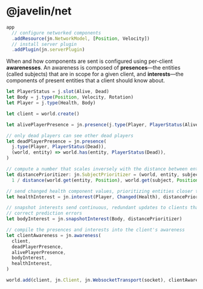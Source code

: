 # @javelin/net

```ts
app
  // configure networked components
  .addResource(jn.NetworkModel, [Position, Velocity])
  // install server plugin
  .addPlugin(jn.serverPlugin)
```

When and how components are sent is configured using per-client **awarenesses**. An awareness is composed of **presences**—the entities (called subjects) that are in scope for a given client, and **interests**—the components of present entities that a client should know about.

```ts
let PlayerStatus = j.slot(Alive, Dead)
let Body = j.type(Position, Velocity, Rotation)
let Player = j.type(Health, Body)

let client = world.create()

let alivePlayerPresence = jn.presence(j.type(Player, PlayerStatus(Alive)))

// only dead players can see other dead players
let deadPlayerPresence = jn.presence(
  j.type(Player, PlayerStatus(Dead)),
  (world, entity) => world.has(entity, PlayerStatus(Dead)),
)

// compute a number that scales inversely with the distance between entity and subject
let distancePrioritizer: jn.SubjectPrioritizer = (world, entity, subject) =>
  1 / distance(world.get(entity, Position), world.get(subject, Position))

// send changed health component values, prioritizing entities closer to the player
let healthInterest = jn.interest(Player, Changed(Health), distancePrioritizer)

// snapshot interests send continuous, redundant updates to clients that allow clients to
// correct prediction errors
let bodyInterest = jn.snapshotInterest(Body, distancePrioritizer)

// compile the presences and interests into the client's awareness
let clientAwareness = jn.awareness(
  client,
  deadPlayerPresence,
  alivePlayerPresence,
  bodyInterest,
  healthInterest,
)

world.add(client, jn.Client, jn.WebsocketTransport(socket), clientAwareness)
```
